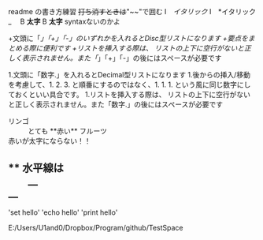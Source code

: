 readme の書き方練習
~~打ち消すときは~~"~~"で囲む
I　_イタリック_
I　*イタリック_　
B __太字__
B **太字**
syntaxないのかよ


+文頭に「*」「+」「-」のいずれかを入れるとDisc型リストになります
+要点をまとめる際に便利です
+リストを挿入する際は、 リストの上下に空行がないと正しく表示されません。また「*」「+」「-」の後にはスペースが必要です



1.文頭に「数字.」を入れるとDecimal型リストになります
1.後からの挿入/移動を考慮して、1. 2. 3. と順番にするのではなく、1. 1. 1. という風に同じ数字にしておくといい具合です。
1.リストを挿入する際は、 リストの上下に空行がないと正しく表示されません。また「数字.」の後にはスペースが必要です


<dl>
  <dt>リンゴ</dt>
  <dd> とても **赤い** フルーツ </dd>
  赤いが太字にならない！！
</dl>


**
水平線は<dd>__</dd>
__
--

'set hello'
'echo hello'
'print hello'

E:/Users/U1and0/Dropbox/Program/github/TestSpace
